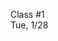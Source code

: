 <div class="lecture1">

<div class="column_date">
<p markdown="block">

Class #1 <br>
Tue, 1/28

</p>
</div>
<div class="column_materials">
<p markdown="block">



</p>
</div>

<div class="column_assign">
<p markdown="block">



</p>
</div>

</div>

